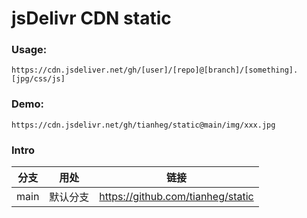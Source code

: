 # jsDelivr CDN static

### Usage:

```text
https://cdn.jsdeliver.net/gh/[user]/[repo]@[branch]/[something].[jpg/css/js]
```

### Demo:

```text
https://cdn.jsdelivr.net/gh/tianheg/static@main/img/xxx.jpg
```

### Intro

 分支 | 用处 | 链接
 --- | --- | ---
 main | 默认分支 | <https://github.com/tianheg/static>
